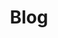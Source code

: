---
layout: posts
author_profile: true
permalink: /Blog/
title: Blog
tags: [Blog]
modified: 3-14-2019
comments: true
---